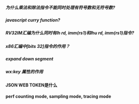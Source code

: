 ##### 为什么乘法和除法指令不能同时处理有符号数和无符号数?

##### javascript curry function?

##### RV32IM汇编为什么同时有lh rd, imm(rs1)和lhu rd, imm(rs1)指令?

##### x86汇编中[bits 32]指令的作用？

##### expand down segment

##### wx:key 属性的作用

#### JSON WEB TOKEN是什么

#### perf counting mode, sampling mode, tracing mode